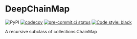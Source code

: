 # DeepChainMap
![PyPI](https://img.shields.io/pypi/v/deep-chainmap)
[![codecov](https://codecov.io/gh/neutrinoceros/deep_chainmap/branch/main/graph/badge.svg)](https://codecov.io/gh/neutrinoceros/deep_chainmap)
[![pre-commit.ci status](https://results.pre-commit.ci/badge/github/neutrinoceros/deep_chainmap/main.svg)](https://results.pre-commit.ci/latest/github/neutrinoceros/deep_chainmap/main)
[![Code style: black](https://img.shields.io/badge/code%20style-black-000000.svg)](https://github.com/psf/black)

A recursive subclass of collections.ChainMap
